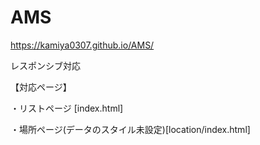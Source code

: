 # AMS
https://kamiya0307.github.io/AMS/

レスポンシブ対応

【対応ページ】

・リストページ [index.html]

・場所ページ(データのスタイル未設定)[location/index.html]
